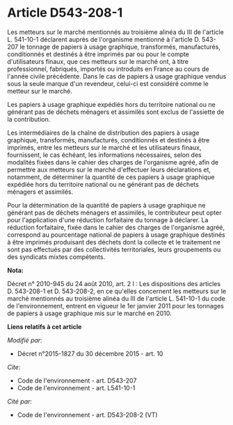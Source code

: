 # Article D543-208-1

Les metteurs sur le marché mentionnés au troisième alinéa du III de l'article L. 541-10-1 déclarent auprès de l'organisme
mentionné à  l'article D. 543-207 le tonnage de papiers à usage graphique, transformés, manufacturés, conditionnés et
destinés à être imprimés par ou pour le compte d'utilisateurs finaux, que ces metteurs sur le marché ont, à titre
professionnel, fabriqués, importés ou introduits en France au cours de l'année civile précédente. Dans le cas de papiers à
usage graphique vendus sous la seule marque d'un revendeur, celui-ci est considéré comme le metteur sur le marché. 

Les papiers à usage graphique expédiés hors du territoire national ou ne générant pas de déchets ménagers et assimilés sont
exclus de l'assiette de la contribution. 

Les intermédiaires de la chaîne de distribution des papiers à usage graphique, transformés, manufacturés, conditionnés et
destinés à être imprimés, entre les metteurs sur le marché et les utilisateurs finaux, fournissent, le cas échéant, les
informations nécessaires, selon des modalités fixées dans le cahier des charges de l'organisme agréé, afin de permettre aux
metteurs sur le marché d'effectuer leurs déclarations et, notamment, de déterminer la quantité de ces papiers à usage
graphique expédiée hors du territoire national ou ne générant pas de déchets ménagers et assimilés. 

Pour la détermination de la quantité de papiers à usage graphique ne générant pas de déchets ménagers et assimilés, le
contributeur peut opter pour l'application d'une réduction forfaitaire du tonnage à déclarer. La réduction forfaitaire, fixée
dans le cahier des charges de l'organisme agréé, correspond au pourcentage national de papiers à usage graphique destinés à
être imprimés produisant des déchets dont la collecte et le traitement ne sont pas effectués par des collectivités
territoriales, leurs groupements ou des syndicats mixtes compétents.

**Nota:**

Décret n° 2010-945 du 24 août 2010, art. 2 I : Les dispositions des articles D. 543-208-1 et D. 543-208-2, en ce qu'elles
concernent les metteurs sur le marché mentionnés au troisième alinéa du III de l'article L. 541-10-1 du code de
l'environnement, entrent en vigueur le 1er janvier 2011 pour les tonnages de papiers à usage graphique mis sur le marché en
2010.

**Liens relatifs à cet article**

_Modifié par_:

  - Décret n°2015-1827 du 30 décembre 2015 - art. 10

_Cite_:

  - Code de l'environnement - art. D543-207
  - Code de l'environnement - art. L541-10-1

_Cité par_:

  - Code de l'environnement - art. D543-208-2 (VT)
